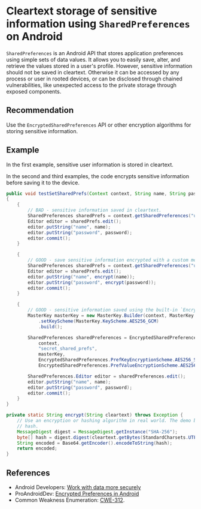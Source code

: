 # Cleartext storage of sensitive information using `SharedPreferences` on Android
`SharedPreferences` is an Android API that stores application preferences using simple sets of data values. It allows you to easily save, alter, and retrieve the values stored in a user's profile. However, sensitive information should not be saved in cleartext. Otherwise it can be accessed by any process or user in rooted devices, or can be disclosed through chained vulnerabilities, like unexpected access to the private storage through exposed components.


## Recommendation
Use the `EncryptedSharedPreferences` API or other encryption algorithms for storing sensitive information.


## Example
In the first example, sensitive user information is stored in cleartext.

In the second and third examples, the code encrypts sensitive information before saving it to the device.


```java
public void testSetSharedPrefs(Context context, String name, String password)
{
	{
		// BAD - sensitive information saved in cleartext.
		SharedPreferences sharedPrefs = context.getSharedPreferences("user_prefs", Context.MODE_PRIVATE);
		Editor editor = sharedPrefs.edit();
		editor.putString("name", name);
		editor.putString("password", password);
		editor.commit();
	}

	{
		// GOOD - save sensitive information encrypted with a custom method.
		SharedPreferences sharedPrefs = context.getSharedPreferences("user_prefs", Context.MODE_PRIVATE);
		Editor editor = sharedPrefs.edit();
		editor.putString("name", encrypt(name));
		editor.putString("password", encrypt(password));
		editor.commit();
	}

	{
		// GOOD - sensitive information saved using the built-in `EncryptedSharedPreferences` class in androidx.
		MasterKey masterKey = new MasterKey.Builder(context, MasterKey.DEFAULT_MASTER_KEY_ALIAS)
			.setKeyScheme(MasterKey.KeyScheme.AES256_GCM)
			.build();

		SharedPreferences sharedPreferences = EncryptedSharedPreferences.create(
			context,
			"secret_shared_prefs",
			masterKey,
			EncryptedSharedPreferences.PrefKeyEncryptionScheme.AES256_SIV,
			EncryptedSharedPreferences.PrefValueEncryptionScheme.AES256_GCM);

		SharedPreferences.Editor editor = sharedPreferences.edit();
		editor.putString("name", name);
		editor.putString("password", password);
		editor.commit();
	}
}

private static String encrypt(String cleartext) throws Exception {
	// Use an encryption or hashing algorithm in real world. The demo below just returns its
	// hash.
	MessageDigest digest = MessageDigest.getInstance("SHA-256");
	byte[] hash = digest.digest(cleartext.getBytes(StandardCharsets.UTF_8));
	String encoded = Base64.getEncoder().encodeToString(hash);
	return encoded;
}

```

## References
* Android Developers: [Work with data more securely](https://developer.android.com/topic/security/data)
* ProAndroidDev: [Encrypted Preferences in Android](https://proandroiddev.com/encrypted-preferences-in-android-af57a89af7c8)
* Common Weakness Enumeration: [CWE-312](https://cwe.mitre.org/data/definitions/312.html).
